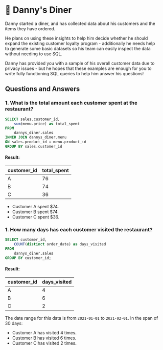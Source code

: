 # 🍜 Danny's Diner

Danny started a diner, and has collected data about his customers and the items they have ordered. 

He plans on using these insights to help him decide whether he should expand the existing customer loyalty program - additionally he needs help to generate some basic datasets so his team can easily inspect the data without needing to use SQL.

Danny has provided you with a sample of his overall customer data due to privacy issues - but he hopes that these examples are enough for you to write fully functioning SQL queries to help him answer his questions!

## Questions and Answers

### 1. What is the total amount each customer spent at the restaurant?

```sql
SELECT sales.customer_id, 
	sum(menu.price) as total_spent
FROM
	dannys_diner.sales
INNER JOIN dannys_diner.menu
ON sales.product_id = menu.product_id
GROUP BY sales.customer_id
```

#### Result:

| customer_id | total_spent |
|-------------|-------------|
| A           |          76 |
| B           |          74 |
| C           |          36 |

- Customer A spent $74.
- Customer B spent $74.
- Customer C spent $36.

### 1. How many days has each customer visited the restaurant?
```sql
SELECT customer_id, 
	COUNT(distinct order_date) as days_visited
FROM
	dannys_diner.sales
GROUP BY customer_id;
```

#### Result:
| customer_id | days_visited |
|-------------|--------------|
| A           | 4            |
| B           | 6            |
| C           | 2            |
The date range for this data is from `2021-01-01` to `2021-02-01`. In the span of 30 days:
 - Customer A has visited 4 times.
 - Customer B has visited 6 times.
 - Customer C has visited 2 times. 